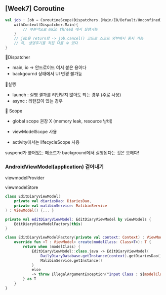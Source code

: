 ## [Week7] Coroutine



```kotlin
val job : Job = CoroutineScope(Dispatchers.[Main/IO/Default/Unconfined]).launch{
	withContext(Dispatcher.Main){
        // 부분적으로 main thread 에서 실행가능
    }
   	// job을 return함 -> job.cancel() 코드로 스코프 외부에서 중지 가능
    // 즉, 생명주기를 직접 다룰 수 있다
}

```

📌Dispatcher

- main, io -> 안드로이드 여서 붙은 용어다
- backgournd 상태에서 UI 변경 불가능

📌실행

- launch : 실행 결과를 리턴받지 않아도 되는 경우 (주로 사용)
- async : 리턴값이 있는 경우

📌 Scope

- global scope 권장 X (memory leak, resource 낭비)

- viewModelScope 사용

- activity에서는 lifecycleScope 사용



suspend가 붙어있는 메소드가 background에서 실행된다는 것은 오해다!



### AndroidViewModel(application) 걷어내기

viewmodelProvider

viewmodelStore

```kotlin
class EditDiaryViewModel(
    private val diariesDao: DiariesDao,
    private val malibinService: MalibinService
) : ViewModel() {... }

private val editDiaryViewModel: EditDiaryViewModel by viewModels {
    EditDiaryViewModelFactory(this)
}

class EditDiaryViewModelFactory(private val context: Context) : ViewModelProvider.Factory {
    override fun <T : ViewModel> create(modelClass: Class<T>): T {
        return when (modelClass) {
            EditDiaryViewModel::class.java -> EditDiaryViewModel(
                DailyDiaryDatabase.getInstance(context).getDiariesDao(),
                MalibinService.getInstance()
            )
            else
            -> throw IllegalArgumentException("Input Class : ${modelClass.simpleName} cannot create this EditDiaryViewModelFactory")
        } as T
    }
}
```
